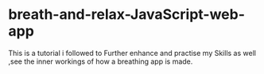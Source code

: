 # breath-and-relax-JavaScript-web-app
This is a tutorial i followed to Further enhance and practise my Skills as well ,see the inner workings of how a breathing app is made. 
